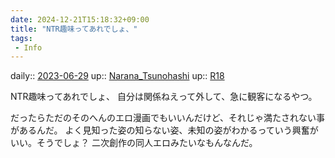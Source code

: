 ```yaml
---
date: 2024-12-21T15:18:32+09:00
title: "NTR趣味ってあれでしょ、"
tags:
 - Info
---
```


daily:: [2023-06-29](/Daily_Note/2023-06-29.md)
up:: [Narana_Tsunohashi](Bar/Novel/Nacaria/Narana_Tsunohashi.md)
up:: [R18](Bar/Novel/Topics/R18.md)

NTR趣味ってあれでしょ、
自分は関係ねえって外して、急に観客になるやつ。

だったらただのそのへんのエロ漫画でもいいんだけど、それじゃ満たされない事があるんだ。
よく見知った姿の知らない姿、未知の姿がわかるっていう興奮がいい。そうでしょ？
二次創作の同人エロみたいなもんなんだ。